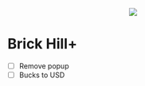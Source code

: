 <p align="center">
  <img src="https://cdn.discordapp.com/attachments/331485056327483392/802980476939141150/PLUS.png" />
</p>

# Brick Hill+

- [ ] Remove popup
- [ ] Bucks to USD
